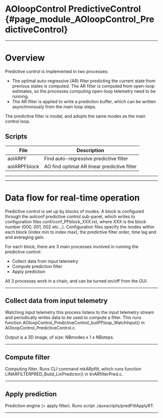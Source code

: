 # AOloopControl PredictiveControl {#page_module_AOloopControl_PredictiveControl}

---

# Overview

Predictive control is implemented in two processes:

- The optimal auto-regressive (AR) filter predicting the current state from previous states is computed. The AR filter is computed from open-loop estimates, so the processes computing open-loop telemetry need to be running.
- The AR filter is applied to write a prediction buffer, which can be written asynchronously from the main loop steps.

The predictive filter is modal, and adopts the same modes as the main control loop.



## Scripts


File          | Description
--------------|------------------------------------------------------
aolARPF 	  | Find auto-regressive predictive filter
aolARPFblock  | AO find optimal AR linear predictive filter


---
---


# Data flow for real-time operation

Predictive control is set up by blocks of modes. A block is configured through the aolconf predictive control sub-panel, which writes to configuration files conf/conf_PFblock_XXX.txt, where XXX is the block number (000, 001, 002 etc...). Configuration files specify the modes within each block (index min to index max), the predictive filter order, time lag and and averaging gain.

For each block, there are 3 main processes involved in running the predictive control:

- Collect data from input telemetry
- Compute prediction filter
- Apply prediction


All 3 processes work in a chain, and can be turned on/off from the GUI.


---


## Collect data from input telemetry

Watching input telemetry this process listens to the input telemetry stream and periodically writes data to be used to compute a filter. This runs function AOloopControl_PredictiveControl_builPFloop_WatchInput() in AOloopControl_PredictiveControl.c.

Output is a 3D image, of size: NBmodes x 1 x NBsteps.


---


## Compute filter

Computing filter. Runs CLI command mkARpfilt, which runs function LINARFILTERPRED_Build_LinPredictor() in linARfilterPred.c.



---

## Apply prediction

Prediction engine (= apply filter). Runs script ./auxscripts/predFiltApplyRT.

---

